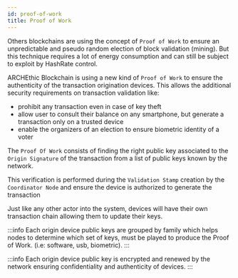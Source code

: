 ```yaml
---
id: proof-of-work
title: Proof of Work
---
```


Others blockchains are using the concept of `Proof of Work` to ensure an unpredictable and pseudo random election of block validation (mining).
But this technique requires a lot of energy consumption and can still be subject to exploit by HashRate control.

ARCHEthic Blockchain is using a new kind of `Proof of Work` to ensure the authenticity of the transaction origination devices.
This allows the additional security requirements on transaction validation like:
- prohibit any transaction even in case of key theft
- allow user to consult their balance on any smartphone, but generate a transaction only on a trusted device
- enable the organizers of an election to ensure biometric identity of a voter

The `Proof Of Work` consists of finding the right public key associated to the `Origin Signature` of the transaction
from a list of public keys known by the network.

This verification is performed during the `Validation Stamp` creation by the `Coordinator Node` and ensure the device is authorized to generate the transaction

Just like any other actor into the system, devices will have their own transaction chain allowing them to update their keys. 


:::info
Each origin device public keys are grouped by family which helps nodes to determine which set of keys, must be played to produce the Proof of Work. (i.e: software, usb, biometric).
:::

:::info
Each origin device public key is encrypted and renewed by the network ensuring confidentiality and authenticity of devices.
:::

